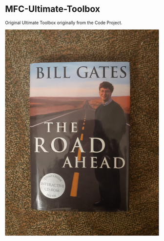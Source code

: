 # MFC-Ultimate-Toolbox
Original Ultimate Toolbox originally from the Code Project.

![Blend](images/TheRoadAhead.jpg)
